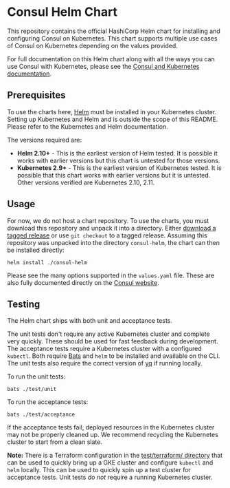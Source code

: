 # Consul Helm Chart

This repository contains the official HashiCorp Helm chart for installing
and configuring Consul on Kubernetes. This chart supports multiple use
cases of Consul on Kubernetes depending on the values provided.

For full documentation on this Helm chart along with all the ways you can
use Consul with Kubernetes, please see the
[Consul and Kubernetes documentation](https://www.consul.io/docs/platform/k8s/index.html).

## Prerequisites

To use the charts here, [Helm](https://helm.sh/) must be installed in your
Kubernetes cluster. Setting up Kubernetes and Helm and is outside the scope
of this README. Please refer to the Kubernetes and Helm documentation.

The versions required are:

  * **Helm 2.10+** - This is the earliest version of Helm tested. It is possible
    it works with earlier versions but this chart is untested for those versions.
  * **Kubernetes 2.9+** - This is the earliest version of Kubernetes tested.
    It is possible that this chart works with earlier versions but it is
    untested. Other versions verified are Kubernetes 2.10, 2.11.

## Usage

For now, we do not host a chart repository. To use the charts, you must
download this repository and unpack it into a directory. Either
[download a tagged release](https://github.com/hashicorp/consul-helm/releases) or
use `git checkout` to a tagged release.
Assuming this repository was unpacked into the directory `consul-helm`, the chart can
then be installed directly:

    helm install ./consul-helm

Please see the many options supported in the `values.yaml`
file. These are also fully documented directly on the
[Consul website](https://www.consul.io/docs/platform/k8s/helm.html).

## Testing

The Helm chart ships with both unit and acceptance tests.

The unit tests don't require any active Kubernetes cluster and complete
very quickly. These should be used for fast feedback during development.
The acceptance tests require a Kubernetes cluster with a configured `kubectl`.
Both require [Bats](https://github.com/bats-core/bats-core) and `helm` to be
installed and available on the CLI. The unit tests also require the correct
version of [yq](https://pypi.org/project/yq/) if running locally.

To run the unit tests:

    bats ./test/unit

To run the acceptance tests:

    bats ./test/acceptance

If the acceptance tests fail, deployed resources in the Kubernetes cluster
may not be properly cleaned up. We recommend recycling the Kubernetes cluster to
start from a clean slate.

**Note:** There is a Terraform configuration in the
[test/terraform/ directory](https://github.com/hashicorp/consul-helm/tree/master/test/terraform)
that can be used to quickly bring up a GKE cluster and configure
`kubectl` and `helm` locally. This can be used to quickly spin up a test
cluster for acceptance tests. Unit tests _do not_ require a running Kubernetes
cluster.
